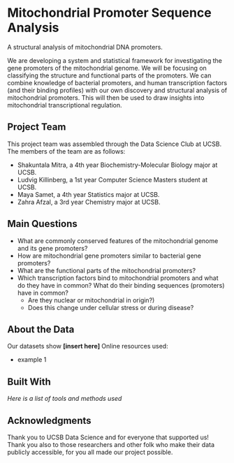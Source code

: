 # Mitochondrial Promoter Sequence Analysis

A structural analysis of mitochondrial DNA promoters.

We are developing a system and statistical framework for investigating the gene promoters of the mitochondrial genome. We will be focusing on classifying the structure and functional parts of the promoters. We can combine knowledge of bacterial promoters, and human transcription factors (and their binding profiles) with our own discovery and structural analysis of mitochondrial promoters. This will then be used to draw insights into mitochondrial transcriptional regulation. 

## Project Team
This project team was assembled through the Data Science Club at UCSB. The members of the team are as follows:
+ Shakuntala Mitra, a 4th year Biochemistry-Molecular Biology major at UCSB.
+ Ludvig Killinberg, a 1st year Computer Science Masters student at UCSB.
+ Maya Samet, a 4th year Statistics major at UCSB.
+ Zahra Afzal, a 3rd year Chemistry major at UCSB.

## Main Questions
+ What are commonly conserved features of the mitochondrial genome and its gene promoters?
+ How are mitochondrial gene promoters similar to bacterial gene promoters?
+ What are the functional parts of the mitochondrial promoters?
+ Which transcription factors bind to mitochondrial promoters and what do they have in common? What do their binding sequences (promoters) have in common? 
  + Are they nuclear or mitochondrial in origin?)
  + Does this change under cellular stress or during disease?

## About the Data
Our datasets show **[insert here]**
Online resources used:
+ example 1

## Built With
*Here is a list of tools and methods used*

## Acknowledgments
Thank you to UCSB Data Science and for everyone that supported us! Thank you also to those researchers and other folk who make their data publicly accessible, for you all made our project possible.
